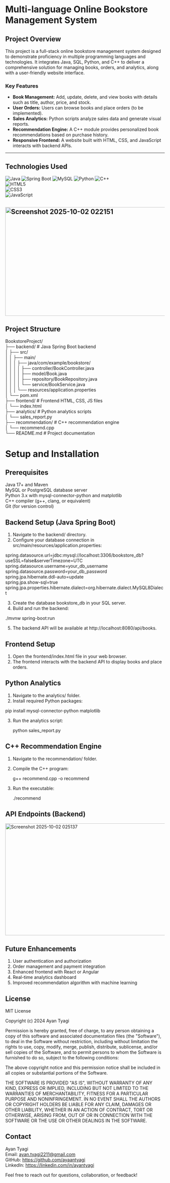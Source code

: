 # Multi-language Online Bookstore Management System

## Project Overview

This project is a full-stack online bookstore management system designed to demonstrate proficiency in multiple programming languages and technologies. It integrates Java, SQL, Python, and C++ to deliver a comprehensive solution for managing books, orders, and analytics, along with a user-friendly website interface.

### Key Features

- **Book Management:** Add, update, delete, and view books with details such as title, author, price, and stock.
- **User  Orders:** Users can browse books and place orders (to be implemented).
- **Sales Analytics:** Python scripts analyze sales data and generate visual reports.
- **Recommendation Engine:** A C++ module provides personalized book recommendations based on purchase history.
- **Responsive Frontend:** A website built with HTML, CSS, and JavaScript interacts with backend APIs.
      
---

## Technologies Used
              
![Java](https://img.shields.io/badge/Java-ED8B00?style=for-the-badge&logo=java&logoColor=white)
![Spring Boot](https://img.shields.io/badge/Spring_Boot-6DB33F?style=for-the-badge&logo=springboot&logoColor=white)
![MySQL](https://img.shields.io/badge/MySQL-4479A1?style=for-the-badge&logo=mysql&logoColor=white)
![Python](https://img.shields.io/badge/Python-3776AB?style=for-the-badge&logo=python&logoColor=white)
![C++](https://img.shields.io/badge/C++-00599C?style=for-the-badge&logo=c%2B%2B&logoColor=white)            
![HTML5](https://img.shields.io/badge/HTML5-E34F26?style=for-the-badge&logo=html5&logoColor=white)             
![CSS3](https://img.shields.io/badge/CSS3-1572B6?style=for-the-badge&logo=css3&logoColor=white)                          
![JavaScript](https://img.shields.io/badge/JavaScript-F7DF1E?style=for-the-badge&logo=javascript&logoColor=black)                
                 
                                                                                                                                                                 
## <img width="725" height="342" alt="Screenshot 2025-10-02 022151" src="https://github.com/user-attachments/assets/5ee3662f-4e18-4e3b-817a-576823efa727" />             
## Project Structure                                                         
                                                                              
BookstoreProject/                                                          
├── backend/                # Java Spring Boot backend                                            
│   ├── src/        
│   │   ├── main/           
│   │   │   ├── java/com/example/bookstore/           
│   │   │   │   ├── controller/BookController.java         
│   │   │   │   ├── model/Book.java         
│   │   │   │   ├── repository/BookRepository.java        
│   │   │   │   └── service/BookService.java         
│   │   │   └── resources/application.properties         
│   └── pom.xml        
├── frontend/               # Frontend HTML, CSS, JS files           
│   └── index.html   
├── analytics/              # Python analytics scripts        
│   └── sales_report.py       
├── recommendation/         # C++ recommendation engine        
│   └── recommend.cpp       
└── README.md               # Project documentation     

# Setup and Installation
## Prerequisites                 
Java 17+ and Maven                           
MySQL or PostgreSQL database server                                
Python 3.x with mysql-connector-python and matplotlib                          
C++ compiler (g++, clang, or equivalent)                                  
Git (for version control)      

## Backend Setup (Java Spring Boot)
1. Navigate to the backend/ directory.             
2. Configure your database connection in src/main/resources/application.properties:

spring.datasource.url=jdbc:mysql://localhost:3306/bookstore_db?useSSL=false&serverTimezone=UTC                      
spring.datasource.username=your_db_username                                    
spring.datasource.password=your_db_password                                                                                                
spring.jpa.hibernate.ddl-auto=update                                                                  
spring.jpa.show-sql=true                                                                                                 
spring.jpa.properties.hibernate.dialect=org.hibernate.dialect.MySQL8Dialect 

3. Create the database bookstore_db in your SQL server.                                              
4. Build and run the backend:
     
./mvnw spring-boot:run              

5. The backend API will be available at http://localhost:8080/api/books.                                   

## Frontend Setup        
1. Open the frontend/index.html file in your web browser.
2. The frontend interacts with the backend API to display books and place orders.

## Python Analytics
1. Navigate to the analytics/ folder.
2. Install required Python packages:

pip install mysql-connector-python matplotlib               

3. Run the analytics script:

   python sales_report.py

## C++ Recommendation Engine
1. Navigate to the recommendation/ folder.                                 
2. Compile the C++ program:                              

     g++ recommend.cpp -o recommend

3. Run the executable:

   ./recommend

## API Endpoints (Backend)   
<img width="681" height="352" alt="Screenshot 2025-10-02 025137" src="https://github.com/user-attachments/assets/045616d4-367c-4fb4-8189-d0a711602716" />

## Future Enhancements
1. User authentication and authorization                                             
2. Order management and payment integration                                              
3. Enhanced frontend with React or Angular                                              
4. Real-time analytics dashboard                                                 
5. Improved recommendation algorithm with machine learning

## License  
MIT License

Copyright (c) 2024 Ayan Tyagi

Permission is hereby granted, free of charge, to any person obtaining a copy
of this software and associated documentation files (the "Software"), to deal
in the Software without restriction, including without limitation the rights
to use, copy, modify, merge, publish, distribute, sublicense, and/or sell
copies of the Software, and to permit persons to whom the Software is
furnished to do so, subject to the following conditions:

The above copyright notice and this permission notice shall be included in all
copies or substantial portions of the Software.

THE SOFTWARE IS PROVIDED "AS IS", WITHOUT WARRANTY OF ANY KIND, EXPRESS OR
IMPLIED, INCLUDING BUT NOT LIMITED TO THE WARRANTIES OF MERCHANTABILITY,
FITNESS FOR A PARTICULAR PURPOSE AND NONINFRINGEMENT. IN NO EVENT SHALL THE
AUTHORS OR COPYRIGHT HOLDERS BE LIABLE FOR ANY CLAIM, DAMAGES OR OTHER
LIABILITY, WHETHER IN AN ACTION OF CONTRACT, TORT OR OTHERWISE, ARISING FROM,
OUT OF OR IN CONNECTION WITH THE SOFTWARE OR THE USE OR OTHER DEALINGS IN THE
SOFTWARE.

## Contact
Ayan Tyagi                                                                
Email: ayan.tyagi2211@gmail.com                              
GitHub: https://github.com/ayaantyagi                                             
LinkedIn: https://linkedin.com/in/ayantyagi                                                         

Feel free to reach out for questions, collaboration, or feedback!

